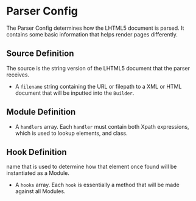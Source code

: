 # Parser Config
The Parser Config determines how the LHTML5 document is parsed. It contains some basic information that helps render pages differently.

## Source Definition
The source is the string version of the LHTML5 document that the parser receives. 
- A `filename` string containing the URL or filepath to a XML or HTML document that will be inputted into the `Builder`.

## Module Definition
- A `handlers` array. Each `handler` must contain both Xpath expressions, which is used to lookup elements, and class.

## Hook Definition 
name that is used to determine how that element once found will be instantiated as a Module.
- A `hooks` array. Each `hook` is essentially a method that will be made against all Modules.
